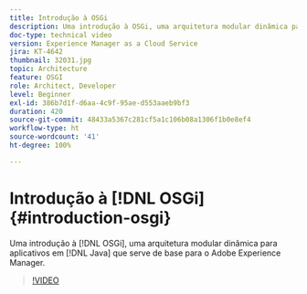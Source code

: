```yaml
---
title: Introdução à OSGi
description: Uma introdução à OSGi, uma arquitetura modular dinâmica para aplicativos em Java que serve de base para o Adobe Experience Manager.
doc-type: technical video
version: Experience Manager as a Cloud Service
jira: KT-4642
thumbnail: 32031.jpg
topic: Architecture
feature: OSGI
role: Architect, Developer
level: Beginner
exl-id: 386b7d1f-d6aa-4c9f-95ae-d553aaeb9bf3
duration: 420
source-git-commit: 48433a5367c281cf5a1c106b08a1306f1b0e8ef4
workflow-type: ht
source-wordcount: '41'
ht-degree: 100%

---
```


# Introdução à [!DNL OSGi] {#introduction-osgi}

Uma introdução à [!DNL OSGi], uma arquitetura modular dinâmica para aplicativos em [!DNL Java] que serve de base para o Adobe Experience Manager.

>[!VIDEO](https://video.tv.adobe.com/v/32031?quality=12&learn=on)
